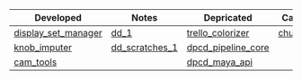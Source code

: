 |Developed|Notes|Depricated|Career|
| - | - | - | - |
| [display_set_manager](https://github.com/barbatulum/display_set_manager)  | [dd_1](https://github.com/barbatulum/notes_dd_200907) | [trello_colorizer](https://github.com/barbatulum/trello_colorizer) | [chungyo](https://github.com/barbatulum/chungyo) |
| [knob_imputer](https://github.com/barbatulum/knob_imputer) | [dd_scratches_1](https://github.com/barbatulum/dd_scratches_1) | [dpcd_pipeline_core](https://github.com/barbatulum/dpcd_pipeline_core) |
|[cam_tools](https://github.com/barbatulum/cam_tools) | | [dpcd_maya_api](https://github.com/barbatulum/dpcd_maya_api)  |

